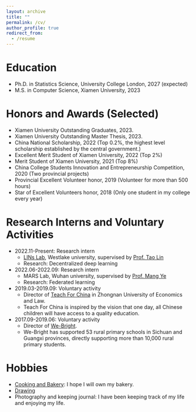```yaml
---
layout: archive
title: ""
permalink: /cv/
author_profile: true
redirect_from:
  - /resume
---
```


Education
======
- Ph.D. in Statistics Science, University College London, 2027 (expected)
- M.S. in Computer Science, Xiamen University, 2023

Honors and Awards (Selected)
======
- Xiamen University Outstanding Graduates, 2023.
- Xiamen University Outstanding Master Thesis, 2023.
- China National Scholarship, 2022 (Top 0.2%, the highest level scholarship established by the central government.)
- Excellent Merit Student of Xiamen University, 2022 (Top 2%)
- Merit Student of Xiamen University, 2021 (Top 8%)
- China College Students Innovation and Entrepreneurship Competition, 2020 (Two provincial projects)
- Provincial Excellent Volunteer honor, 2019 (Volunteer for more than 500 hours)
- Star of Excellent Volunteers honor, 2018 (Only one student in my college every year)

Research Interns and Voluntary Activities
======
- 2022.11-Present: Research intern
  - [LINs Lab](https://lins-lab.github.io/), Westlake university, supervised by [Prof. Tao Lin](https://tlin-taolin.github.io/)
  - Research: Decentralized deep learning
- 2022.06-2022.09: Research intern
  - MARS Lab, Wuhan university, supervised by [Prof. Mang Ye](https://marswhu.github.io/)
  - Research: Federated learning
- 2019.03-2019.09: Voluntary activity
  - Director of [Teach For China](https://baike.baidu.com/item/%E7%BE%8E%E4%B8%BD%E4%B8%AD%E5%9B%BD/499616?fr=aladdin) in Zhongnan University of Economics and Law.
  - Teach For China is inspired by the vision that one day, all Chinese children will have access to a quality education. 
- 2017.09-2019.06: Voluntary activity
  - Director of [We-Bright](https://baike.baidu.com/item/%E5%BE%AE%E5%85%89%E6%94%AF%E6%95%99/16975919?fr=aladdin).
  - We-Bright has supported 53 rural primary schools in Sichuan and Guangxi provinces, directly supporting more than 10,000 rural primary students.

Hobbies
======
- [Cooking and Bakery](https://shangxinyi.github.io/bakery.pdf): I hope I will own my bakery.
- [Drawing](https://shangxinyi.github.io/drawing.pdf)
- Photography and keeping journal: I have been keeping track of my life and enjoying my life.
